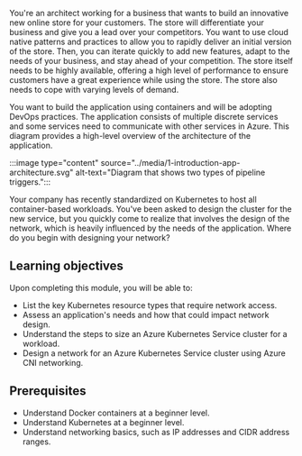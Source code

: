 You're an architect working for a business that wants to build an innovative new online store for your customers. The store will differentiate your business and give you a lead over your competitors. You want to use cloud native patterns and practices to allow you to rapidly deliver an initial version of the store. Then, you can iterate quickly to add new features, adapt to the needs of your business, and stay ahead of your competition. The store itself needs to be highly available, offering a high level of performance to ensure customers have a great experience while using the store. The store also needs to cope with varying levels of demand.

You want to build the application using containers and will be adopting DevOps practices. The application consists of multiple discrete services and some services need to communicate with other services in Azure. This diagram provides a high-level overview of the architecture of the application.

:::image type="content" source="../media/1-introduction-app-architecture.svg" alt-text="Diagram that shows two types of pipeline triggers.":::

Your company has recently standardized on Kubernetes to host all container-based workloads. You've been asked to design the cluster for the new service, but you quickly come to realize that involves the design of the network, which is heavily influenced by the needs of the application. Where do you begin with designing your network?

## Learning objectives

Upon completing this module, you will be able to:

- List the key Kubernetes resource types that require network access.
- Assess an application's needs and how that could impact network design.
- Understand the steps to size an Azure Kubernetes Service cluster for a workload.
- Design a network for an Azure Kubernetes Service cluster using Azure CNI networking.

## Prerequisites

- Understand Docker containers at a beginner level.
- Understand Kubernetes at a beginner level.
- Understand networking basics, such as IP addresses and CIDR address ranges.